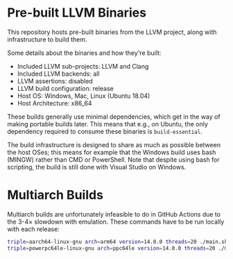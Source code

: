 # Pre-built LLVM Binaries

This repository hosts pre-built binaries from the LLVM project, along
with infrastructure to build them.

Some details about the binaries and how they're built:

  * Included LLVM sub-projects: LLVM and Clang
  * Included LLVM backends: all
  * LLVM assertions: disabled
  * LLVM build configuration: release
  * Host OS: Windows, Mac, Linux (Ubuntu 18.04)
  * Host Architecture: x86_64

These builds generally use minimal dependencies, which get in the way
of making portable builds later. This means that e.g., on Ubuntu, the
only dependency required to consume these binaries is
`build-essential`.

The build infrastructure is designed to share as much as possible
between the host OSes; this means for example that the Windows build
uses bash (MINGW) rather than CMD or PowerShell. Note that despite
using bash for scripting, the build is still done with Visual Studio
on Windows.

# Multiarch Builds

Multiarch builds are unfortunately infeasible to do in GitHub Actions
due to the 3-4&times; slowdown with emulation. These commands have to
be run locally with each release:

```bash
triple=aarch64-linux-gnu arch=arm64 version=14.0.0 threads=20 ./main.sh
triple=powerpc64le-linux-gnu arch=ppc64le version=14.0.0 threads=20 ./main.sh
```
